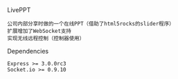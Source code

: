 LivePPT

    公司内部分享时做的一个在线PPT（借助了html5rocks的slider程序）
    扩展增加了WebSocket支持
    实现无线远程控制（控制器使用）

Dependencies
    
    Express >= 3.0.0rc3
    Socket.io >= 0.9.10
 